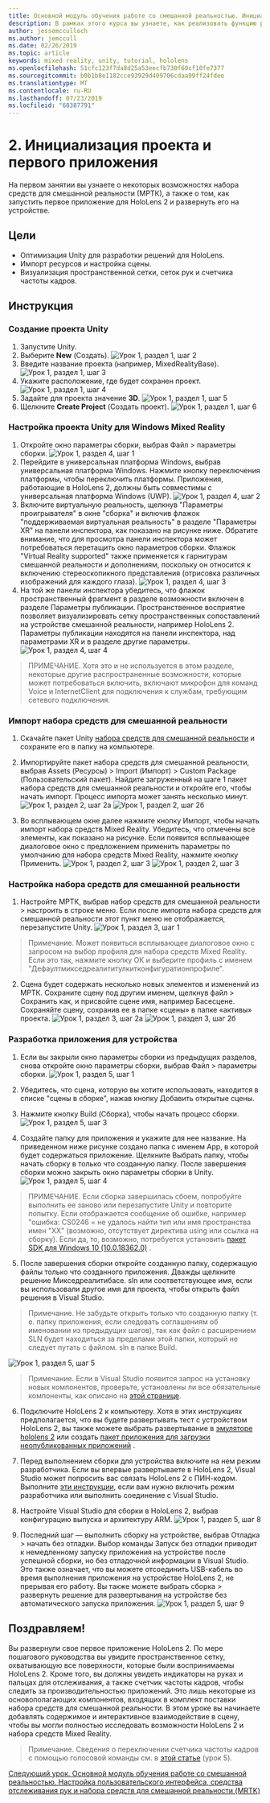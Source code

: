 ```yaml
---
title: Основной модуль обучения работе со смешанной реальностью. Инициализация проекта и первое применение
description: В рамках этого курса вы узнаете, как реализовать функцию распознавания лиц Azure в приложении смешанной реальности.
author: jessemcculloch
ms.author: jemccull
ms.date: 02/26/2019
ms.topic: article
keywords: mixed reality, unity, tutorial, hololens
ms.openlocfilehash: 51cfc123f7da8d25a53eecfb730f60cf10fe7377
ms.sourcegitcommit: b0b1b8e1182cce93929d409706cdaa99ff24fdee
ms.translationtype: MT
ms.contentlocale: ru-RU
ms.lasthandoff: 07/23/2019
ms.locfileid: "68387791"
---
```

# <a name="2-initializing-your-project-and-first-application"></a>2. Инициализация проекта и первого приложения

На первом занятии вы узнаете о некоторых возможностях набора средств для смешанной реальности (МРТК), а также о том, как запустить первое приложение для HoloLens 2 и развернуть его на устройстве.

## <a name="objectives"></a>Цели

* Оптимизация Unity для разработки решений для HoloLens.
* Импорт ресурсов и настройка сцены.
* Визуализация пространственной сетки, сеток рук и счетчика частоты кадров.

## <a name="instructions"></a>Инструкция

### <a name="create-new-unity-project"></a>Создание проекта Unity

1. Запустите Unity.
2. Выберите **New** (Создать).
![Урок 1, раздел 1, шаг 2](images/Lesson1Chapter1Step2.JPG)
3. Введите название проекта (например, MixedRealityBase).
![Урок 1, раздел 1, шаг 3](images/Lesson1Chapter1Step3.JPG)
4. Укажите расположение, где будет сохранен проект.
![Урок 1, раздел 1, шаг 4](images/Lesson1Chapter1Step4.JPG)
5. Задайте для проекта значение **3D**.
![Урок 1, раздел 1, шаг 5](images/Lesson1Chapter1Step5.JPG)
6. Щелкните **Create Project** (Создать проект).
![Урок 1, раздел 1, шаг 6](images/Lesson1Chapter1Step6.JPG)

### <a name="configure-the-unity-project-for-windows-mixed-reality"></a>Настройка проекта Unity для Windows Mixed Reality

1. Откройте окно параметры сборки, выбрав Файл > параметры сборки.
![Урок 1, раздел 4, шаг 1](images/Lesson1Chapter4Step1.JPG)
2. Перейдите в универсальная платформа Windows, выбрав универсальная платформа Windows. Нажмите кнопку переключения платформы, чтобы переключить платформы. Приложения, работающие в HoloLens 2, должны быть совместимы с универсальная платформа Windows (UWP).
![Урок 1, раздел 4, шаг 2](images/Lesson1Chapter4Step2.JPG)
3. Включите виртуальную реальность, щелкнув "Параметры проигрывателя" в окне "сборка" и включив флажок "поддерживаемая виртуальная реальность" в разделе "Параметры XR" на панели инспектора, как показано на рисунке ниже. Обратите внимание, что для просмотра панели инспектора может потребоваться перетащить окно параметров сборки. Флажок "Virtual Reality supported" также применяется к гарнитурам смешанной реальности и дополнениям, поскольку он относится к включению стереоскопикного представления (отрисовка различных изображений для каждого глаза). ![Урок 1, раздел 4, шаг 3](images/Lesson1Chapter4Step3.JPG)
4. На той же панели инспектора убедитесь, что флажок пространственный фрагмент в разделе возможности включен в разделе Параметры публикации. Пространственное восприятие позволяет визуализировать сетку пространственных сопоставлений на устройстве смешанной реальности, например HoloLens 2. Параметры публикации находятся на панели инспектора, над параметрами XR и в разделе другие параметры.
![Урок 1, раздел 4, шаг 4](images/Lesson1Chapter4Step4.JPG)

> ПРИМЕЧАНИЕ. Хотя это и не используется в этом разделе, некоторые другие распространенные возможности, которые может потребоваться включить, включают микрофон для команд Voice и InternetClient для подключения к службам, требующим сетевого подключения.

### <a name="import-the-mixed-reality-toolkit"></a>Импорт набора средств для смешанной реальности

1. Скачайте пакет Unity [набора средств для смешанной реальности](https://github.com/Microsoft/MixedRealityToolkit-Unity/releases/download/v2.0.0-RC1/Microsoft.MixedReality.Toolkit.Unity.Foundation-v2.0.0-RC1.unitypackage) и сохраните его в папку на компьютере.

2. Импортируйте пакет набора средств для смешанной реальности, выбрав Assets (Ресурсы) > Import (Импорт) > Custom Package (Пользовательский пакет). Найдите загруженный на шаге 1 пакет набора средств для смешанной реальности и откройте его, чтобы начать импорт. Процесс импорта может занять несколько минут.
    ![Урок 1, раздел 2, шаг 2a](images/Lesson1Chapter2Step2a.JPG) ![Урок 1, раздел 2, шаг 2б](images/Lesson1Chapter2Step2b.JPG)

3. Во всплывающем окне далее нажмите кнопку Импорт, чтобы начать импорт набора средств Mixed Reality. Убедитесь, что отмечены все элементы, как показано на рисунке. Если появится всплывающее диалоговое окно с предложением применить параметры по умолчанию для набора средств Mixed Reality, нажмите кнопку Применить.
    ![Урок 1, раздел 2, шаг 3](images/Lesson1Chapter2Step3.JPG) ![Урок 1, раздел 2, шаг 3](images/Lesson1Chapter2Step3b.JPG)

### <a name="configure-the-mixed-reality-toolkit"></a>Настройка набора средств для смешанной реальности

1. Настройте МРТК, выбрав набор средств для смешанной реальности > настроить в строке меню. Если после импорта набора средств для смешанной реальности этот пункт меню не отображается, перезапустите Unity.
  ![Урок 1, раздел 3, шаг 1](images/Lesson1Chapter3Step1.JPG)

  > Примечание. Может появиться всплывающее диалоговое окно с запросом на выбор профиля для набора средств Mixed Reality. Если это так, нажмите кнопку ОК и выберите профиль с именем "Дефаултмикседреалититулкитконфигуратионпрофиле".

2. Сцена будет содержать несколько новых элементов и изменений из МРТК. Сохраните сцену под другим именем, щелкнув файл > Сохранить как, и присвойте сцене имя, например Басесцене. Сохраняйте сцену, сохранив ее в папке «сцены» в папке «активы» проекта.
  ![Урок 1, раздел 3, шаг 2a](images/Lesson1Chapter3Step2a.JPG)
  ![Урок 1, раздел 3, шаг 2б](images/Lesson1Chapter3Step2b.JPG)

### <a name="build-your-application-to-your-device"></a>Разработка приложения для устройства

1. Если вы закрыли окно параметры сборки из предыдущих разделов, снова откройте окно параметры сборки, выбрав Файл > параметры сборки.
    ![Урок 1, раздел 5, шаг 1](images/Lesson1Chapter5Step1.JPG)

2. Убедитесь, что сцена, которую вы хотите использовать, находится в списке "сцены в сборке", нажав кнопку Добавить открытые сцены.

3. Нажмите кнопку Build (Сборка), чтобы начать процесс сборки.
    ![Урок 1, раздел 5, шаг 3](images/Lesson1Chapter5Step3.JPG)

4. Создайте папку для приложения и укажите для нее название. На приведенном ниже рисунке создано папка с именем App, в которой будет содержаться приложение. Щелкните Выбрать папку, чтобы начать сборку в только что созданную папку. После завершения сборки можно закрыть окно параметры сборки в Unity. 
    ![Урок 1, раздел 5, шаг 4](images/Lesson1Chapter5Step4.JPG)

  > ПРИМЕЧАНИЕ. Если сборка завершилась сбоем, попробуйте выполнить ее заново или перезапустите Unity и повторите попытку. Если отображается сообщение об ошибке, например "ошибка: CS0246 = не удалось найти тип или имя пространства имен "XX" (возможно, отсутствует директива using или ссылка на сборку). Если да, то, возможно, потребуется установить [пакет SDK для Windows 10 (10.0.18362.0)](<https://developer.microsoft.com/en-us/windows/downloads/windows-10-sdk>) .
  >

5. После завершения сборки откройте созданную папку, содержащую файлы только что созданного приложения. Дважды щелкните решение Микседреалитибасе. sln или соответствующее имя, если вы использовали другое имя для проекта, чтобы открыть файл решения в Visual Studio.

  > Примечание. Не забудьте открыть только что созданную папку (т. е. папку приложения, если следовать соглашениям об именовании из предыдущих шагов), так как файл с расширением SLN будет находиться за пределами этой папки, который не следует путать с файлом. sln в папке Build. 

![Урок 1, раздел 5, шаг 5](images/Lesson1Chapter5Step5.JPG)

  > Примечание. Если в Visual Studio появится запрос на установку новых компонентов, проверьте, установлены ли все обязательные компоненты, как описано на [этой странице](install-the-tools.md).

6. Подключите HoloLens 2 к компьютеру. Хотя в этих инструкциях предполагается, что вы будете развертывать тест с устройством HoloLens 2, вы также можете выбрать развертывание в [эмуляторе hololens 2](using-the-hololens-emulator.md) или создать [пакет приложения для загрузки неопубликованных приложений](<https://docs.microsoft.com/en-us/windows/uwp/packaging/packaging-uwp-apps>) .

7. Перед выполнением сборки для устройства включите на нем режим разработчика. Если вы впервые развертываете в HoloLens 2, Visual Studio может попросить вас связать HoloLens 2 с ПИН-кодом. Выполните [эти инструкции](https://docs.microsoft.com/en-us/windows/mixed-reality/using-visual-studio), если вам нужно включить режим разработчика или выполнить соединение с Visual Studio.

8. Настройте Visual Studio для сборки в HoloLens 2, выбрав конфигурацию выпуска и архитектуру ARM.
    ![Урок 1, раздел 5, шаг 8](images/Lesson1Chapter5Step8.JPG)

9. Последний шаг — выполнить сборку на устройстве, выбрав Отладка > начать без отладки. Выбор команды Запуск без отладки приводит к немедленному запуску приложения на устройстве после успешной сборки, но без отладочной информации в Visual Studio. Это также означает, что вы можете отсоединить USB-кабель во время выполнения приложения на устройстве HoloLens 2, не прерывая его работу. Вы также можете выбрать сборка > развернуть решение для развертывания на устройстве без автоматического запуска приложения.
    ![Урок 1, раздел 5, шаг 9](images/Lesson1Chapter5Step9.JPG)

## <a name="congratulations"></a>Поздравляем!

Вы развернули свое первое приложение HoloLens 2. По мере пошагового руководства вы увидите пространственное сетку, охватывающую все поверхности, которые были воспринимаемы HoloLens 2. Кроме того, вы должны увидеть индикаторы на руках и пальцах для отслеживания, а также счетчик частоты кадров, чтобы следить за производительностью приложений. Это лишь некоторые из основополагающих компонентов, входящих в комплект поставки набора средств для смешанной реальности. В этом уроке вы начинаете добавлять содержимое и интерактивное взаимодействие в сцену, чтобы вы могли полностью исследовать возможности HoloLens 2 и набора средств Mixed Reality.

>Примечание. Сведения о переключении счетчика частоты кадров с помощью голосовой команды см. в [этой статье](mrlearning-base-ch5.md) (урок 5).

[Следующий урок. Основной модуль обучения работе со смешанной реальностью. Настройка пользовательского интерфейса, средства отслеживания рук и набора средств для смешанной реальности (MRTK)](mrlearning-base-ch2.md)

